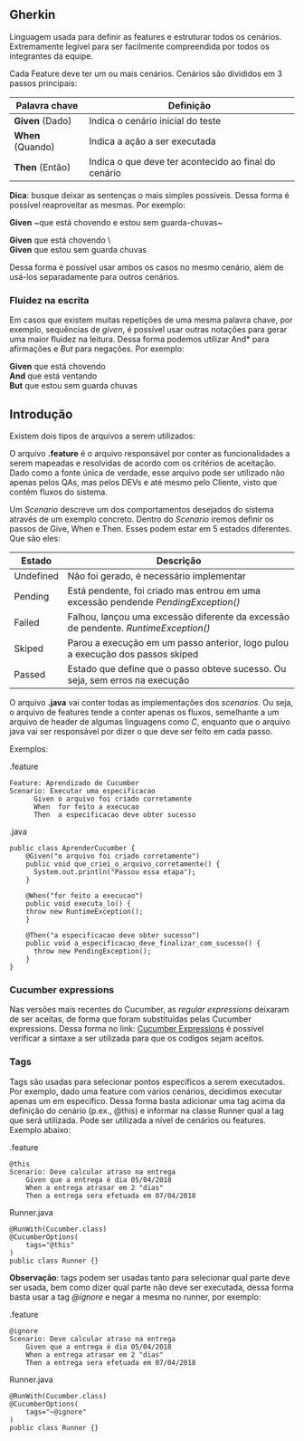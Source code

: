 ## Gherkin

Linguagem usada para definir as features e estruturar todos os cenários. Extremamente legível para ser facilmente compreendida por todos os integrantes da equipe.

Cada Feature deve ter um ou mais cenários. Cenários são divididos em 3 passos principais:

| Palavra chave   | Definição                                           |
|-----------------|-----------------------------------------------------|
|**Given** (Dado) | Indica o cenário inicial do teste                   |
|**When** (Quando)| Indica a ação a ser executada                       |
|**Then** (Então) | Indica o que deve ter acontecido ao final do cenário|

**Dica**: busque deixar as sentenças o mais simples possíveis. Dessa forma é possível reaproveitar as mesmas. Por exemplo:

   **Given** ~que está chovendo e estou sem guarda-chuvas~

   **Given** que está chovendo \                          
   **Given** que estou sem guarda chuvas                  

Dessa forma é possível usar ambos os casos no mesmo cenário, além de usá-los separadamente para outros cenários.

### Fluidez na escrita

Em casos que existem muitas repetições de uma mesma palavra chave, por exemplo, sequências de *given*, é possível usar outras notações para gerar uma maior fluidez na leitura. Dessa forma podemos utilizar And* para afirmações e *But* para negações. Por exemplo:

   **Given** que está chovendo \
   **And** que está ventando                     
   **But** que estou sem guarda chuvas    

## Introdução

Existem dois tipos de arquivos a serem utilizados:

O arquivo **.feature** é o arquivo responsável por conter as funcionalidades a serem mapeadas e resolvidas de acordo com os critérios de aceitação. Dado como a fonte única de verdade, esse arquivo pode ser utilizado não apenas pelos QAs, mas pelos DEVs e até mesmo pelo Cliente, visto que contém fluxos do sistema.

Um *Scenario* descreve um dos comportamentos desejados do sistema através de um exemplo concreto. Dentro do *Scenario* iremos definir os passos de Give, When e Then. Esses podem estar em 5 estados diferentes. Que são eles:

| Estado    | Descrição                                                                         |  
|-----------|-----------------------------------------------------------------------------------|
| Undefined |Não foi gerado, é necessário implementar                                           |
|  Pending  |Está pendente, foi criado mas entrou em uma excessão pendende *PendingException()* |
|  Failed   |Falhou, lançou uma excessão diferente da excessão de pendente. *RuntimeException()*|
|  Skiped   |Parou a execução em um passo anterior, logo pulou a execução dos passos skiped     |
|  Passed   |Estado que define que o passo obteve sucesso. Ou seja, sem erros na execução       |

O arquivo **.java** vai conter todas as implementações dos *scenarios*. Ou seja, o arquivo de features tende a conter apenas os fluxos, semelhante a um arquivo de header de algumas linguagens como *C*, enquanto que o arquivo java vai ser responsável por dizer o que deve ser feito em cada passo.

Exemplos:

.feature

    Feature: Aprendizado de Cucumber
    Scenario: Executar uma especificacao
	      Given o arquivo foi criado corretamente
	      When  for feito a execucao
	      Then  a especificacao deve obter sucesso

.java
    
    public class AprenderCucumber {
	    @Given("o arquivo foi criado corretamente")
	    public void que_criei_o_arquivo_corretamente() {
	      System.out.println("Passou essa etapa");
	    }

	    @When("for feito a execucao")
	    public void executa_lo() {
        throw new RuntimeException();
	    }

	    @Then("a especificacao deve obter sucesso")
	    public void a_especificacao_deve_finalizar_com_sucesso() {
	      throw new PendingException();
	    }
    }

### Cucumber expressions

Nas versões mais recentes do Cucumber, as *regular expressions* deixaram de ser aceitas, de forma que foram substituídas pelas Cucumber expressions. Dessa forma no link: [Cucumber Expressions](https://github.com/cucumber/cucumber-expressions#readme) é possível verificar a sintaxe a ser utilizada para que os codigos sejam aceitos.


### Tags

Tags são usadas para selecionar pontos específicos a serem executados. Por exemplo, dado uma feature com vários cenários, decidimos executar apenas um em específico. Dessa forma basta adicionar uma tag acima da definição do cenário (p.ex., @this) e informar na classe Runner qual a tag que será utilizada. Pode ser utilizada a nível de cenários ou features. Exemplo abaixo:

.feature

	@this
	Scenario: Deve calcular atraso na entrega
		Given que a entrega é dia 05/04/2018
		When a entrega atrasar em 2 "dias"
		Then a entrega sera efetuada em 07/04/2018	

Runner.java
	
	@RunWith(Cucumber.class)
	@CucumberOptions(
		tags="@this"
	)
	public class Runner {}

**Observação**: tags podem ser usadas tanto para selecionar qual parte deve ser usada, bem como dizer qual parte não deve ser executada, dessa forma basta usar a tag *@ignore* e negar a mesma no runner, por exemplo:

.feature

	@ignore
	Scenario: Deve calcular atraso na entrega
		Given que a entrega é dia 05/04/2018
		When a entrega atrasar em 2 "dias"
		Then a entrega sera efetuada em 07/04/2018	

Runner.java
	
	@RunWith(Cucumber.class)
	@CucumberOptions(
		tags="~@ignore"
	)
	public class Runner {}
